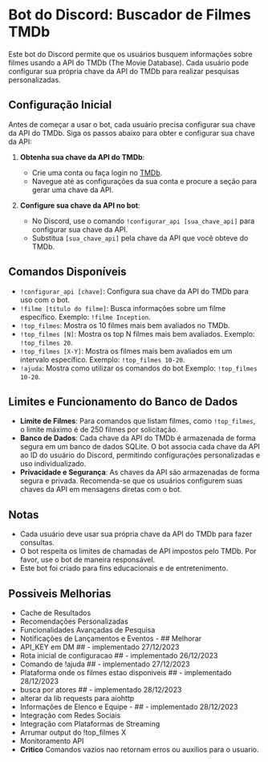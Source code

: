 # Bot do Discord: Buscador de Filmes TMDb

Este bot do Discord permite que os usuários busquem informações sobre filmes usando a API do TMDb (The Movie Database). Cada usuário pode configurar sua própria chave da API do TMDb para realizar pesquisas personalizadas.

## Configuração Inicial

Antes de começar a usar o bot, cada usuário precisa configurar sua chave da API do TMDb. Siga os passos abaixo para obter e configurar sua chave da API:

1. **Obtenha sua chave da API do TMDb**:
   - Crie uma conta ou faça login no [TMDb](https://www.themoviedb.org/).
   - Navegue até as configurações da sua conta e procure a seção para gerar uma chave da API.

2. **Configure sua chave da API no bot**:
   - No Discord, use o comando `!configurar_api [sua_chave_api]` para configurar sua chave da API.
   - Substitua `[sua_chave_api]` pela chave da API que você obteve do TMDb.

## Comandos Disponíveis

- `!configurar_api [chave]`: Configura sua chave da API do TMDb para uso com o bot.
- `!filme [título do filme]`: Busca informações sobre um filme específico. Exemplo: `!filme Inception`.
- `!top_filmes`: Mostra os 10 filmes mais bem avaliados no TMDb.
- `!top_filmes [N]`: Mostra os top N filmes mais bem avaliados. Exemplo: `!top_filmes 20`.
- `!top_filmes [X-Y]`: Mostra os filmes mais bem avaliados em um intervalo específico. Exemplo: `!top_filmes 10-20`.
- `!ajuda`: Mostra como utilizar os comandos do bot Exemplo: `!top_filmes 10-20`.

## Limites e Funcionamento do Banco de Dados

- **Limite de Filmes**: Para comandos que listam filmes, como `!top_filmes`, o limite máximo é de 250 filmes por solicitação.
- **Banco de Dados**: Cada chave da API do TMDb é armazenada de forma segura em um banco de dados SQLite. O bot associa cada chave da API ao ID do usuário do Discord, permitindo configurações personalizadas e uso individualizado.
- **Privacidade e Segurança**: As chaves da API são armazenadas de forma segura e privada. Recomenda-se que os usuários configurem suas chaves da API em mensagens diretas com o bot.

## Notas

- Cada usuário deve usar sua própria chave da API do TMDb para fazer consultas.
- O bot respeita os limites de chamadas de API impostos pelo TMDb. Por favor, use o bot de maneira responsável.
- Este bot foi criado para fins educacionais e de entretenimento.

## Possiveis Melhorias

- Cache de Resultados
- Recomendações Personalizadas
- Funcionalidades Avançadas de Pesquisa
- Notificações de Lançamentos e Eventos - ## Melhorar
- API_KEY em DM ## - implementado 27/12/2023
- Rota inicial de configuracao ## - implementado 26/12/2023
- Comando de !ajuda ## - implementado 27/12/2023
- Plataforma onde os filmes estao disponiveis ## - implementado 28/12/2023
- busca por atores ## - implementado 28/12/2023
- alterar da lib requests para aiohttp
- Informações de Elenco e Equipe - ## - implementado 28/12/2023
- Integração com Redes Sociais
- Integração com Plataformas de Streaming
- Arrumar output do !top_filmes X
- Monitoramento API
- **Critico** Comandos vazios nao retornam erros ou auxilios para o usuario.
